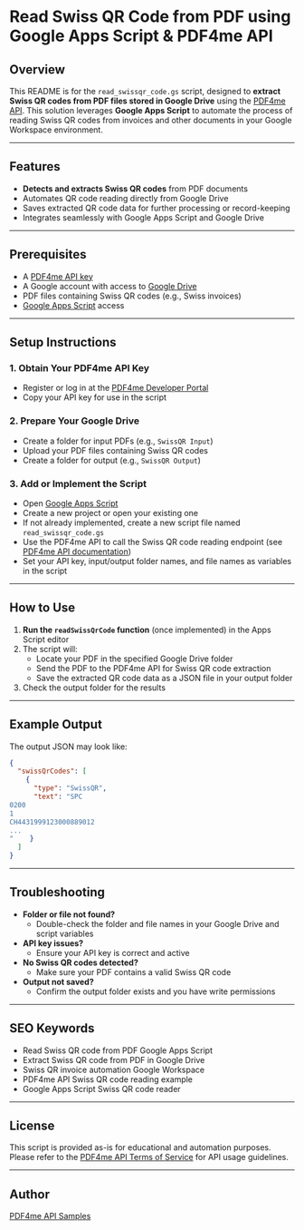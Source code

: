 # Read Swiss QR Code from PDF using Google Apps Script & PDF4me API

## Overview

This README is for the `read_swissqr_code.gs` script, designed to **extract Swiss QR codes from PDF files stored in Google Drive** using the [PDF4me API](https://pdf4me.com/). This solution leverages **Google Apps Script** to automate the process of reading Swiss QR codes from invoices and other documents in your Google Workspace environment.

---

## Features

- **Detects and extracts Swiss QR codes** from PDF documents
- Automates QR code reading directly from Google Drive
- Saves extracted QR code data for further processing or record-keeping
- Integrates seamlessly with Google Apps Script and Google Drive

---

## Prerequisites

- A [PDF4me API key](https://dev.pdf4me.com/dashboard/#/api-keys/)
- A Google account with access to [Google Drive](https://drive.google.com/)
- PDF files containing Swiss QR codes (e.g., Swiss invoices)
- [Google Apps Script](https://script.google.com/) access

---

## Setup Instructions

### 1. Obtain Your PDF4me API Key
- Register or log in at the [PDF4me Developer Portal](https://dev.pdf4me.com/dashboard/#/api-keys/)
- Copy your API key for use in the script

### 2. Prepare Your Google Drive
- Create a folder for input PDFs (e.g., `SwissQR Input`)
- Upload your PDF files containing Swiss QR codes
- Create a folder for output (e.g., `SwissQR Output`)

### 3. Add or Implement the Script
- Open [Google Apps Script](https://script.google.com/)
- Create a new project or open your existing one
- If not already implemented, create a new script file named `read_swissqr_code.gs`
- Use the PDF4me API to call the Swiss QR code reading endpoint (see [PDF4me API documentation](https://developer.pdf4me.com/docs/barcode/read-barcodes/))
- Set your API key, input/output folder names, and file names as variables in the script

---

## How to Use

1. **Run the `readSwissQrCode` function** (once implemented) in the Apps Script editor
2. The script will:
   - Locate your PDF in the specified Google Drive folder
   - Send the PDF to the PDF4me API for Swiss QR code extraction
   - Save the extracted QR code data as a JSON file in your output folder
3. Check the output folder for the results

---

## Example Output

The output JSON may look like:

```json
{
  "swissQrCodes": [
    {
      "type": "SwissQR",
      "text": "SPC
0200
1
CH4431999123000889012
...
"    }
  ]
}
```

---

## Troubleshooting

- **Folder or file not found?**
  - Double-check the folder and file names in your Google Drive and script variables
- **API key issues?**
  - Ensure your API key is correct and active
- **No Swiss QR codes detected?**
  - Make sure your PDF contains a valid Swiss QR code
- **Output not saved?**
  - Confirm the output folder exists and you have write permissions

---

## SEO Keywords

- Read Swiss QR code from PDF Google Apps Script
- Extract Swiss QR code from PDF in Google Drive
- Swiss QR invoice automation Google Workspace
- PDF4me API Swiss QR code reading example
- Google Apps Script Swiss QR code reader

---

## License

This script is provided as-is for educational and automation purposes. Please refer to the [PDF4me API Terms of Service](https://pdf4me.com/terms/) for API usage guidelines.

---

## Author

[PDF4me API Samples](https://pdf4me.com/) 